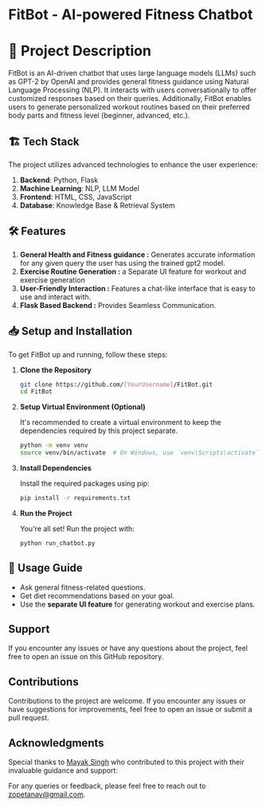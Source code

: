 # FitBot - AI-powered Fitness Chatbot

# 📌 Project Description
FitBot is an AI-driven chatbot that uses large language models (LLMs) such as GPT-2 by OpenAI and provides general fitness guidance using Natural Language Processing (NLP). It interacts with users conversationally to offer customized responses based on their queries. Additionally, FitBot enables users to generate personalized workout routines based on their preferred body parts and fitness level (beginner, advanced, etc.).

## 🏗️ Tech Stack
The project utilizes advanced technologies to enhance the user experience:
1. **Backend**: Python, Flask
2. **Machine Learning**: NLP, LLM Model
3. **Frontend**: HTML, CSS, JavaScript
4. **Database**: Knowledge Base & Retrieval System

## 🛠️ Features
1. **General Health and Fitness guidance :** Generates accurate information for any given query the user has using the trained gpt2 model.
2. **Exercise Routine Generation :** a Separate UI feature for workout and exercise generation
3. **User-Friendly Interaction :** Features a chat-like interface that is easy to use and interact with.
4. **Flask Based Backend :** Provides Seamless Communication.

## 📥 Setup and Installation

To get FitBot up and running, follow these steps:

1. **Clone the Repository**

   ```bash
   git clone https://github.com/[YourUsername]/FitBot.git
   cd FitBot

2. **Setup Virtual Environment (Optional)**

    It's recommended to create a virtual environment to keep the dependencies required by this project separate.

    ```bash
    python -m venv venv
    source venv/bin/activate  # On Windows, use `venv\Scripts\activate`

3. **Install Dependencies**

    Install the required packages using pip:

    ```bash
    pip install -r requirements.txt

4. **Run the Project**

    You're all set! Run the project with:

    ```bash
    python run_chatbot.py

## 📌 Usage Guide
- Ask general fitness-related questions.
- Get diet recommendations based on your goal.
- Use the **separate UI feature** for generating workout and exercise plans.

## Support

If you encounter any issues or have any questions about the project, feel free to open an issue on this GitHub repository.

## Contributions

Contributions to the project are welcome. If you encounter any issues or have suggestions for improvements, feel free to open an issue or submit a pull request.

## Acknowledgments

Special thanks to [Mayak Singh](https://github.com/mayyyank) who contributed to this project with their invaluable guidance and support:


For any queries or feedback, please feel free to reach out to [zopetanay@gmail.com](mailto:zopetanay@gmail.com).


